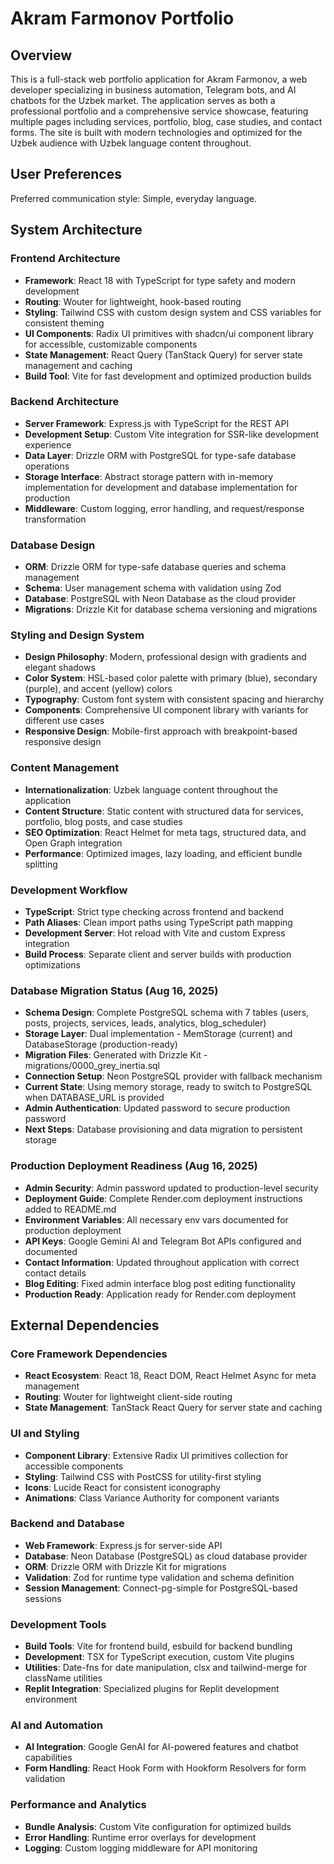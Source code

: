 # Akram Farmonov Portfolio

## Overview

This is a full-stack web portfolio application for Akram Farmonov, a web developer specializing in business automation, Telegram bots, and AI chatbots for the Uzbek market. The application serves as both a professional portfolio and a comprehensive service showcase, featuring multiple pages including services, portfolio, blog, case studies, and contact forms. The site is built with modern technologies and optimized for the Uzbek audience with Uzbek language content throughout.

## User Preferences

Preferred communication style: Simple, everyday language.

## System Architecture

### Frontend Architecture
- **Framework**: React 18 with TypeScript for type safety and modern development
- **Routing**: Wouter for lightweight, hook-based routing
- **Styling**: Tailwind CSS with custom design system and CSS variables for consistent theming
- **UI Components**: Radix UI primitives with shadcn/ui component library for accessible, customizable components
- **State Management**: React Query (TanStack Query) for server state management and caching
- **Build Tool**: Vite for fast development and optimized production builds

### Backend Architecture
- **Server Framework**: Express.js with TypeScript for the REST API
- **Development Setup**: Custom Vite integration for SSR-like development experience
- **Data Layer**: Drizzle ORM with PostgreSQL for type-safe database operations
- **Storage Interface**: Abstract storage pattern with in-memory implementation for development and database implementation for production
- **Middleware**: Custom logging, error handling, and request/response transformation

### Database Design
- **ORM**: Drizzle ORM for type-safe database queries and schema management
- **Schema**: User management schema with validation using Zod
- **Database**: PostgreSQL with Neon Database as the cloud provider
- **Migrations**: Drizzle Kit for database schema versioning and migrations

### Styling and Design System
- **Design Philosophy**: Modern, professional design with gradients and elegant shadows
- **Color System**: HSL-based color palette with primary (blue), secondary (purple), and accent (yellow) colors
- **Typography**: Custom font system with consistent spacing and hierarchy
- **Components**: Comprehensive UI component library with variants for different use cases
- **Responsive Design**: Mobile-first approach with breakpoint-based responsive design

### Content Management
- **Internationalization**: Uzbek language content throughout the application
- **Content Structure**: Static content with structured data for services, portfolio, blog posts, and case studies
- **SEO Optimization**: React Helmet for meta tags, structured data, and Open Graph integration
- **Performance**: Optimized images, lazy loading, and efficient bundle splitting

### Development Workflow
- **TypeScript**: Strict type checking across frontend and backend
- **Path Aliases**: Clean import paths using TypeScript path mapping
- **Development Server**: Hot reload with Vite and custom Express integration
- **Build Process**: Separate client and server builds with production optimizations

### Database Migration Status (Aug 16, 2025)
- **Schema Design**: Complete PostgreSQL schema with 7 tables (users, posts, projects, services, leads, analytics, blog_scheduler)
- **Storage Layer**: Dual implementation - MemStorage (current) and DatabaseStorage (production-ready)
- **Migration Files**: Generated with Drizzle Kit - migrations/0000_grey_inertia.sql
- **Connection Setup**: Neon PostgreSQL provider with fallback mechanism
- **Current State**: Using memory storage, ready to switch to PostgreSQL when DATABASE_URL is provided
- **Admin Authentication**: Updated password to secure production password
- **Next Steps**: Database provisioning and data migration to persistent storage

### Production Deployment Readiness (Aug 16, 2025)
- **Admin Security**: Admin password updated to production-level security
- **Deployment Guide**: Complete Render.com deployment instructions added to README.md
- **Environment Variables**: All necessary env vars documented for production deployment
- **API Keys**: Google Gemini AI and Telegram Bot APIs configured and documented
- **Contact Information**: Updated throughout application with correct contact details
- **Blog Editing**: Fixed admin interface blog post editing functionality
- **Production Ready**: Application ready for Render.com deployment

## External Dependencies

### Core Framework Dependencies
- **React Ecosystem**: React 18, React DOM, React Helmet Async for meta management
- **Routing**: Wouter for lightweight client-side routing
- **State Management**: TanStack React Query for server state and caching

### UI and Styling
- **Component Library**: Extensive Radix UI primitives collection for accessible components
- **Styling**: Tailwind CSS with PostCSS for utility-first styling
- **Icons**: Lucide React for consistent iconography
- **Animations**: Class Variance Authority for component variants

### Backend and Database
- **Web Framework**: Express.js for server-side API
- **Database**: Neon Database (PostgreSQL) as cloud database provider
- **ORM**: Drizzle ORM with Drizzle Kit for migrations
- **Validation**: Zod for runtime type validation and schema definition
- **Session Management**: Connect-pg-simple for PostgreSQL-based sessions

### Development Tools
- **Build Tools**: Vite for frontend build, esbuild for backend bundling
- **Development**: TSX for TypeScript execution, custom Vite plugins
- **Utilities**: Date-fns for date manipulation, clsx and tailwind-merge for className utilities
- **Replit Integration**: Specialized plugins for Replit development environment

### AI and Automation
- **AI Integration**: Google GenAI for AI-powered features and chatbot capabilities
- **Form Handling**: React Hook Form with Hookform Resolvers for form validation

### Performance and Analytics
- **Bundle Analysis**: Custom Vite configuration for optimized builds
- **Error Handling**: Runtime error overlays for development
- **Logging**: Custom logging middleware for API monitoring